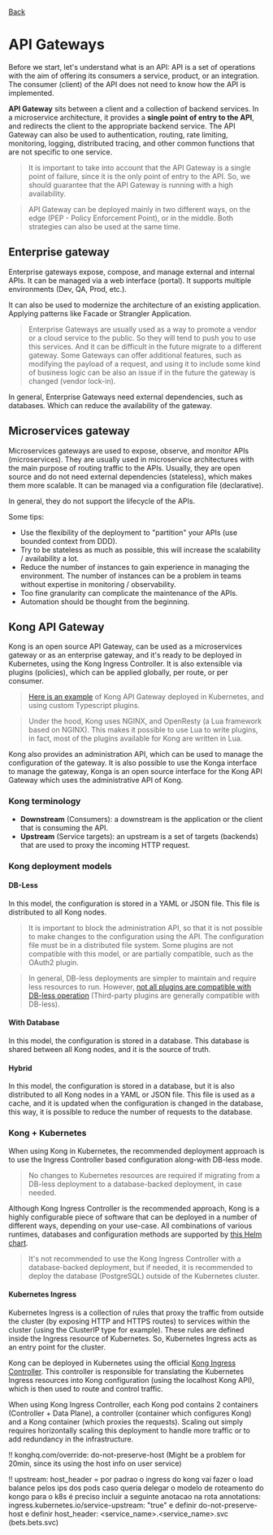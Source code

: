 [Back](../README.md)

# API Gateways 

Before we start, let's understand what is an API: API is a set of operations with the aim of offering its consumers a service, product, or an integration.
The consumer (client) of the API does not need to know how the API is implemented.

**API Gateway** sits between a client and a collection of backend services. In a microservice architecture, it provides a **single point of entry to the API**, and redirects the client to the appropriate backend service.
The API Gateway can also be used to authentication, routing, rate limiting, monitoring, logging, distributed tracing, and other common functions that are not specific to one service.

> It is important to take into account that the API Gateway is a single point of failure, since it is the only point of entry to the API.
So, we should guarantee that the API Gateway is running with a high availability.

> API Gateway can be deployed mainly in two different ways, on the edge (PEP - Policy Enforcement Point), or in the middle. Both strategies can also be used at the same time.

## Enterprise gateway

Enterprise gateways expose, compose, and manage external and internal APIs. It can be managed via a web interface (portal).
It supports multiple environments (Dev, QA, Prod, etc.).

It can also be used to modernize the architecture of an existing application. Applying patterns like Facade or Strangler Application.

> Enterprise Gateways are usually used as a way to promote a vendor or a cloud service to the public. So they will tend to push you to use this services. And it can be difficult in the future migrate to a different gateway.
> Some Gateways can offer additional features, such as modifying the payload of a request, and using it to include some kind of business logic can be also an issue if in the future the gateway is changed (vendor lock-in).

In general, Enterprise Gateways need external dependencies, such as databases. Which can reduce the availability of the gateway.

## Microservices gateway

Microservices gateways are used to expose, observe, and monitor APIs (microservices). They are usually used in microservice architectures with the main purpose of routing traffic to the APIs. Usually, they are open source and do not need external dependencies (stateless), which makes them more scalable.
It can be managed via a configuration file (declarative).

In general, they do not support the lifecycle of the APIs.

Some tips:
- Use the flexibility of the deployment to "partition" your APIs (use bounded context from DDD).
- Try to be stateless as much as possible, this will increase the scalability / availability a lot.
- Reduce the number of instances to gain experience in managing the environment. The number of instances can be a problem in teams without expertise in monitoring / observability.
- Too fine granularity can complicate the maintenance of the APIs.
- Automation should be thought from the beginning.

## Kong API Gateway

Kong is an open source API Gateway, can be used as a microservices gateway or as an enterprise gateway, and it's ready to be deployed in Kubernetes, using the Kong Ingress Controller. It is also extensible via plugins (policies), which can be applied globally, per route, or per consumer.

> [Here is an example](https://github.com/dyarleniber/kong-api-gateway-poc/blob/main/k8s/README.md) of Kong API Gateway deployed in Kubernetes, and using custom Typescript plugins.

> Under the hood, Kong uses NGINX, and OpenResty (a Lua framework based on NGINX). This makes it possible to use Lua to write plugins, in fact, most of the plugins available for Kong are written in Lua.

Kong also provides an administration API, which can be used to manage the configuration of the gateway.
It is also possible to use the Konga interface to manage the gateway, Konga is an open source interface for the Kong API Gateway which uses the administrative API of Kong.

### Kong terminology

- **Downstream** (Consumers): a downstream is the application or the client that is consuming the API.
- **Upstream** (Service targets): an upstream is a set of targets (backends) that are used to proxy the incoming HTTP request.

### Kong deployment models

#### DB-Less

In this model, the configuration is stored in a YAML or JSON file. This file is distributed to all Kong nodes.

> It is important to block the administration API, so that it is not possible to make changes to the configuration using the API.
> The configuration file must be in a distributed file system.
> Some plugins are not compatible with this model, or are partially compatible, such as the OAuth2 plugin.

> In general, DB-less deployments are simpler to maintain and require less resources to run. However, [not all plugins are compatible with DB-less operation](https://docs.konghq.com/kubernetes-ingress-controller/latest/references/plugin-compatibility) (Third-party plugins are generally compatible with DB-less).

#### With Database

In this model, the configuration is stored in a database. This database is shared between all Kong nodes, and it is the source of truth.

#### Hybrid

In this model, the configuration is stored in a database, but it is also distributed to all Kong nodes in a YAML or JSON file. This file is used as a cache, and it is updated when the configuration is changed in the database, this way, it is possible to reduce the number of requests to the database.

### Kong + Kubernetes

When using Kong in Kubernetes, the recommended deployment approach is to use the Ingress Controller based configuration along-with DB-less mode.

> No changes to Kubernetes resources are required if migrating from a DB-less deployment to a database-backed deployment, in case needed.

Although Kong Ingress Controller is the recommended approach, Kong is a highly configurable piece of software that can be deployed in a number of different ways, depending on your use-case.
All combinations of various runtimes, databases and configuration methods are supported by [this Helm chart](https://github.com/Kong/charts/tree/main/charts/kong).

> It's not recommended to use the Kong Ingress Controller with a database-backed deployment, but if needed, it is recommended to deploy the database (PostgreSQL) outside of the Kubernetes cluster.

#### Kubernetes Ingress

Kubernetes Ingress is a collection of rules that proxy the traffic from outside the cluster (by exposing HTTP and HTTPS routes) to services within the cluster (using the ClusterIP type for example). These rules are defined inside the Ingress resource of Kubernetes.
So, Kubernetes Ingress acts as an entry point for the cluster.

Kong can be deployed in Kubernetes using the official [Kong Ingress Controller](https://github.com/Kong/kubernetes-ingress-controller). This controller is responsible for translating the Kubernetes Ingress resources into Kong configuration (using the localhost Kong API), which is then used to route and control traffic.

When using Kong Ingress Controller, each Kong pod contains 2 containers (Controller + Data Plane), a controller (container which configures Kong) and a Kong container (which proxies the requests). Scaling out simply requires horizontally scaling this deployment to handle more traffic or to add redundancy in the infrastructure.












!! konghq.com/override: do-not-preserve-host (Might be a problem for 20min, since its using the host info on user service)

!! upstream: host_header = por padrao o ingress do kong vai fazer o load balance pelos ips dos pods
caso queria delegar o modelo de roteamento do kongo para o k8s é preciso incluir a seguinte anotacao na rota
annotations: ingress.kubernetes.io/service-upstream: "true"
e definir do-not-preserve-host e definir host_header: <service_name>.<service_name>.svc (bets.bets.svc)










